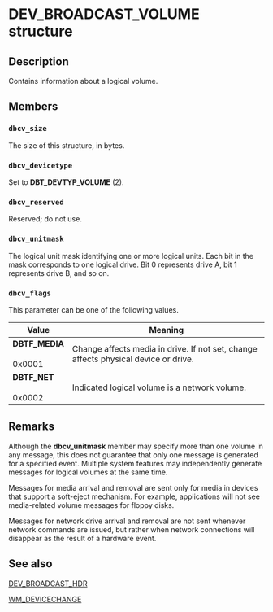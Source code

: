# DEV_BROADCAST_VOLUME structure

## Description

Contains information about a logical volume.

## Members

### `dbcv_size`

The size of this structure, in bytes.

### `dbcv_devicetype`

Set to **DBT_DEVTYP_VOLUME** (2).

### `dbcv_reserved`

Reserved; do not use.

### `dbcv_unitmask`

The logical unit mask identifying one or more logical units. Each bit in the mask corresponds to one
logical drive. Bit 0 represents drive A, bit 1 represents drive B, and so on.

### `dbcv_flags`

This parameter can be one of the following values.

| Value | Meaning |
| --- | --- |
| **DBTF_MEDIA**<br><br>0x0001 | Change affects media in drive. If not set, change affects physical device or drive. |
| **DBTF_NET**<br><br>0x0002 | Indicated logical volume is a network volume. |

## Remarks

Although the **dbcv_unitmask** member may specify more than one volume in any message,
this does not guarantee that only one message is generated for a specified event. Multiple system features may
independently generate messages for logical volumes at the same time.

Messages for media arrival and removal are sent only for media in devices that support a soft-eject mechanism.
For example, applications will not see media-related volume messages for floppy disks.

Messages for network drive arrival and removal are not sent whenever network commands are issued, but rather
when network connections will disappear as the result of a hardware event.

## See also

[DEV_BROADCAST_HDR](https://learn.microsoft.com/windows/desktop/api/dbt/ns-dbt-dev_broadcast_hdr)

[WM_DEVICECHANGE](https://learn.microsoft.com/windows/desktop/DevIO/wm-devicechange)